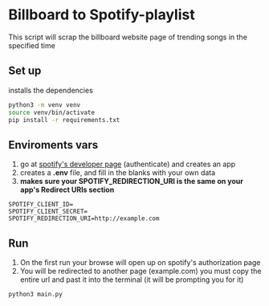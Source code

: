 # Billboard to Spotify-playlist
This script will scrap the billboard website page of trending songs in the specified time

## Set up
installs the dependencies
```bash
python3 -m venv venv
source venv/bin/activate
pip install -r requirements.txt
```
## Enviroments vars
1. go at [spotify's developer page](https://developer.spotify.com/dashboard/) (authenticate) and creates an app
2. creates a **.env** file, and fill in the blanks with your own data
3. **makes sure your SPOTIFY_REDIRECTION_URI is the same on your app's Redirect URIs section**
```
SPOTIFY_CLIENT_ID=
SPOTIFY_CLIENT_SECRET=
SPOTIFY_REDIRECTION_URI=http://example.com
```

## Run
1. On the first run your browse will open up on spotify's authorization page
2. You will be redirected to another page (example.com) you must copy the entire url and past it into the terminal (it will be prompting you for it)
```bash
python3 main.py
```